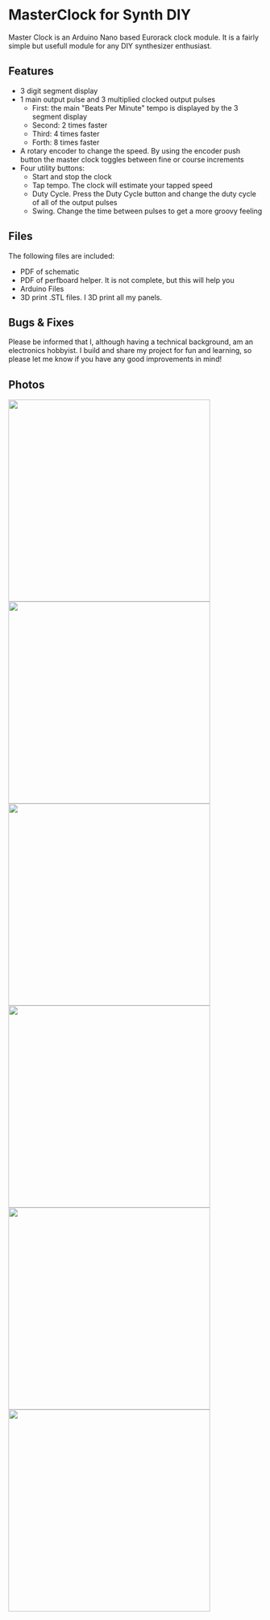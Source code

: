# MasterClock for Synth DIY
Master Clock is an Arduino Nano based Eurorack clock module. It is a fairly simple but usefull module for any DIY synthesizer enthusiast.
## Features
- 3 digit segment display
- 1 main output pulse and 3 multiplied clocked output pulses
  - First: the main "Beats Per Minute" tempo is displayed by the 3 segment display
  - Second: 2 times faster
  - Third: 4 times faster
  - Forth: 8 times faster
- A rotary encoder to change the speed. By using the encoder push button the master clock toggles between fine or course increments
- Four utility buttons:
  - Start and stop the clock
  - Tap tempo. The clock will estimate your tapped speed
  - Duty Cycle. Press the Duty Cycle button and change the duty cycle of all of the output pulses
  - Swing. Change the time between pulses to get a more groovy feeling
## Files
The following files are included:
- PDF of schematic
- PDF of perfboard helper. It is not complete, but this will help you
- Arduino Files
- 3D print .STL files. I 3D print all my panels.
## Bugs & Fixes
Please be informed that I, although having a technical background, am an electronics hobbyist. I build and share my project for fun and learning, so please let me know if you have any good improvements in mind!
## Photos
<img src="https://raw.githubusercontent.com/PierreIsCoding/MasterClock/main/images/clock_1.jpg" width="400" />
<img src="https://raw.githubusercontent.com/PierreIsCoding/MasterClock/main/images/clock_2.jpg" width="400" />
<img src="https://raw.githubusercontent.com/PierreIsCoding/MasterClock/main/images/clock_3.jpg" width="400" />
<img src="https://raw.githubusercontent.com/PierreIsCoding/MasterClock/main/images/clock_4.jpg" width="400" />
<img src="https://raw.githubusercontent.com/PierreIsCoding/MasterClock/main/images/clock_5.jpg" width="400" />
<img src="https://raw.githubusercontent.com/PierreIsCoding/MasterClock/main/images/clock_6.jpg" width="400" />
  
  
  

